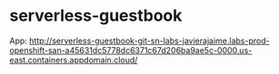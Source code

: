 # serverless-guestbook

App: http://serverless-guestbook-git-sn-labs-javierajaime.labs-prod-openshift-san-a45631dc5778dc6371c67d206ba9ae5c-0000.us-east.containers.appdomain.cloud/
